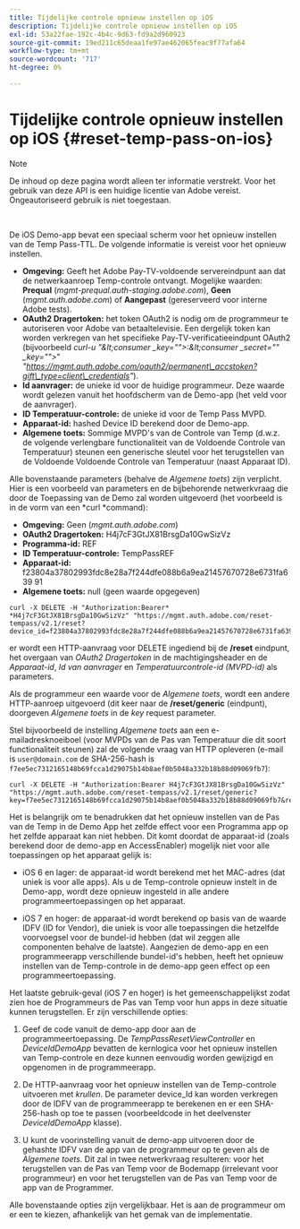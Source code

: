 ```yaml
---
title: Tijdelijke controle opnieuw instellen op iOS
description: Tijdelijke controle opnieuw instellen op iOS
exl-id: 53a22fae-192c-4b4c-9d63-fd9a2d960923
source-git-commit: 19ed211c65deaa1fe97ae462065feac9f77afa64
workflow-type: tm+mt
source-wordcount: '717'
ht-degree: 0%

---
```


# Tijdelijke controle opnieuw instellen op iOS {#reset-temp-pass-on-ios}

>[!NOTE]
>
>De inhoud op deze pagina wordt alleen ter informatie verstrekt. Voor het gebruik van deze API is een huidige licentie van Adobe vereist. Ongeautoriseerd gebruik is niet toegestaan.

</br>

De iOS Demo-app bevat een speciaal scherm voor het opnieuw instellen van de Temp Pass-TTL. De volgende informatie is vereist voor het opnieuw instellen.

- **Omgeving:** Geeft het Adobe Pay-TV-voldoende servereindpunt aan dat de netwerkaanroep Temp-controle ontvangt. Mogelijke waarden: **Prequal** (*mgmt-prequal.auth-staging.adobe.com*), **Geen** (*mgmt.auth.adobe.com*) of **Aangepast** (gereserveerd voor interne Adobe tests).
- **OAuth2 Dragertoken:** het token OAuth2 is nodig om de programmeur te autoriseren voor Adobe van betaaltelevisie. Een dergelijk token kan worden verkregen van het specifieke Pay-TV-verificatieeindpunt OAuth2 (bijvoorbeeld *curl-u &quot;\&lt;consumer _key=&quot;&quot;>:\&lt;consumer _secret=&quot;&quot; _key=&quot;&quot;>*&quot; *&quot;https://mgmt.auth.adobe.com/oauth2/permanent\_accstoken?gift\_type=client\_credentials&quot;*).
- **Id aanvrager:** de unieke id voor de huidige programmeur. Deze waarde wordt gelezen vanuit het hoofdscherm van de Demo-app (het veld voor de aanvrager).
- **ID Temperatuur-controle:** de unieke id voor de Temp Pass MVPD.
- **Apparaat-id:** hashed Device ID berekend door de Demo-app.
- **Algemene toets:** Sommige MVPD&#39;s van de Controle van Temp (d.w.z. de volgende verlengbare functionaliteit van de Voldoende Controle van Temperatuur) steunen een generische sleutel voor het terugstellen van de Voldoende Voldoende Controle van Temperatuur (naast Apparaat ID).

Alle bovenstaande parameters (behalve de *Algemene toets*) zijn verplicht. Hier is een voorbeeld van parameters en de bijbehorende netwerkvraag die door de Toepassing van de Demo zal worden uitgevoerd (het voorbeeld is in de vorm van een *curl *command):

- **Omgeving:** Geen (*mgmt.auth.adobe.com*)
- **OAuth2 Dragertoken:** H4j7cF3GtJX81BrsgDa10GwSizVz
- **Programma-id:** REF
- **ID Temperatuur-controle:** TempPassREF
- **Apparaat-id:** f23804a37802993fdc8e28a7f244dfe088b6a9ea21457670728e6731fa639 91
- **Algemene toets:** null (geen waarde opgegeven)

```curl
curl -X DELETE -H "Authorization:Bearer* *H4j7cF3GtJX81BrsgDa10GwSizVz" "https://mgmt.auth.adobe.com/reset-tempass/v2.1/reset?device_id=f23804a37802993fdc8e28a7f244dfe088b6a9ea21457670728e6731fa639991&requestor_id=REF&mvpd_id=TempPassREF"
```

er wordt een HTTP-aanvraag voor DELETE ingediend bij de **/reset** eindpunt, het overgaan van *OAuth2 Dragertoken* in de machtigingsheader en de *Apparaat-id*, *Id van aanvrager* en *Temperatuurcontrole-id (MVPD-id)* als parameters.

Als de programmeur een waarde voor de *Algemene toets*, wordt een andere HTTP-aanroep uitgevoerd (dit keer naar de **/reset/generic** (eindpunt), doorgeven *Algemene toets* in de *key* request parameter.

Stel bijvoorbeeld de instelling *Algemene toets* aan een e-mailadresknoeiboel (voor MVPDs van de Pas van Temperatuur die dit soort functionaliteit steunen) zal de volgende vraag van HTTP opleveren (e-mail is `user@domain.com` de SHA-256-hash is `f7ee5ec7312165148b69fcca1d29075b14b8aef0b5048a332b18b88d09069fb7`):

```curl
curl -X DELETE -H "Authorization:Bearer H4j7cF3GtJX81BrsgDa10GwSizVz"
"https://mgmt.auth.adobe.com/reset-tempass/v2.1/reset/generic?key=f7ee5ec7312165148b69fcca1d29075b14b8aef0b5048a332b18b88d09069fb7&requestor_id=REF&mvpd_id=TempPassREF"
```

Het is belangrijk om te benadrukken dat het opnieuw instellen van de Pas van de Temp in de Demo App het zelfde effect voor een Programma app op het zelfde apparaat kan niet hebben. Dit komt doordat de apparaat-id (zoals berekend door de demo-app en AccessEnabler) mogelijk niet voor alle toepassingen op het apparaat gelijk is:

- iOS 6 en lager: de apparaat-id wordt berekend met het MAC-adres (dat uniek is voor alle apps). Als u de Temp-controle opnieuw instelt in de Demo-app, wordt deze opnieuw ingesteld in alle andere programmeertoepassingen op het apparaat.

- iOS 7 en hoger: de apparaat-id wordt berekend op basis van de waarde IDFV (ID for Vendor), die uniek is voor alle toepassingen die hetzelfde voorvoegsel voor de bundel-id hebben (dat wil zeggen alle componenten behalve de laatste). Aangezien de demo-app en een programmeerapp verschillende bundel-id&#39;s hebben, heeft het opnieuw instellen van de Temp-controle in de demo-app geen effect op een programmeertoepassing.

Het laatste gebruik-geval (iOS 7 en hoger) is het gemeenschappelijkst zodat zien hoe de Programmeurs de Pas van Temp voor hun apps in deze situatie kunnen terugstellen. Er zijn verschillende opties:

1. Geef de code vanuit de demo-app door aan de programmeertoepassing. De *TempPassResetViewController* en *DeviceIdDemoApp* bevatten de kernlogica voor het opnieuw instellen van Temp-controle en deze kunnen eenvoudig worden gewijzigd en opgenomen in de programmeerapp.

1. De HTTP-aanvraag voor het opnieuw instellen van de Temp-controle uitvoeren met *krullen*. De parameter device\_Id kan worden verkregen door de IDFV van de programmeerapp te berekenen en er een SHA-256-hash op toe te passen (voorbeeldcode in het deelvenster *DeviceIdDemoApp* klasse).

1. U kunt de voorinstelling vanuit de demo-app uitvoeren door de gehashte IDFV van de app van de programmeur op te geven als de *Algemene toets*. Dit zal in twee netwerkvraag resulteren: voor het terugstellen van de Pas van Temp voor de Bodemapp (irrelevant voor programmeur) en voor het terugstellen van de Pas van Temp voor de app van de Programmer.

Alle bovenstaande opties zijn vergelijkbaar. Het is aan de programmeur om er een te kiezen, afhankelijk van het gemak van de implementatie.
